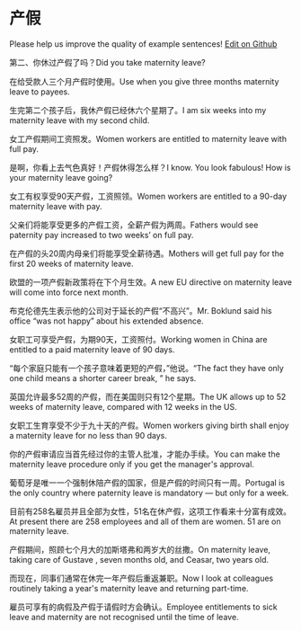 # 产假

Please help us improve the quality of example sentences! [Edit on Github](https://github.com/jiyushe/jiyu-example-sentence-source/blob/main/chinese/chanjia.md)

<p><span class="chinese">第二、你休过产假了吗？</span><span class="english">Did you take maternity leave?</span></p>

<p><span class="chinese">在给受款人三个月产假时使用。</span><span class="english">Use when you give three months maternity leave to payees.</span></p>

<p><span class="chinese">生完第二个孩子后，我休产假已经休六个星期了。</span><span class="english">I am six weeks into my maternity leave with my second child.</span></p>

<p><span class="chinese">女工产假期间工资照发。</span><span class="english">Women workers are entitled to maternity leave with full pay.</span></p>

<p><span class="chinese">是啊，你看上去气色真好！产假休得怎么样？</span><span class="english">I know. You look fabulous! How is your maternity leave going?</span></p>

<p><span class="chinese">女工有权享受90天产假，工资照领。</span><span class="english">Women workers are entitled to a 90-day maternity leave with pay.</span></p>

<p><span class="chinese">父亲们将能享受更多的产假工资，全薪产假为两周。</span><span class="english">Fathers would see paternity pay increased to two weeks’ on full pay.</span></p>

<p><span class="chinese">在产假的头20周内母亲们将能享受全薪待遇。</span><span class="english">Mothers will get full pay for the first 20 weeks of maternity leave.</span></p>

<p><span class="chinese">欧盟的一项产假新政策将在下个月生效。</span><span class="english">A new EU directive on maternity leave will come into force next month.</span></p>

<p><span class="chinese">布克伦德先生表示他的公司对于延长的产假“不高兴”。</span><span class="english">Mr. Boklund said his office “was not happy” about his extended absence.</span></p>

<p><span class="chinese">女职工可享受产假，为期90天，工资照付。</span><span class="english">Working women in China are entitled to a paid maternity leave of 90 days.</span></p>

<p><span class="chinese">“每个家庭只能有一个孩子意味着更短的产假，”他说。</span><span class="english">“The fact they have only one child means a shorter career break, ” he says.</span></p>

<p><span class="chinese">英国允许最多52周的产假，而在美国则只有12个星期。</span><span class="english">The UK allows up to 52 weeks of maternity leave, compared with 12 weeks in the US.</span></p>

<p><span class="chinese">女职工生育享受不少于九十天的产假。</span><span class="english">Women workers giving birth shall enjoy a maternity leave for no less than 90 days.</span></p>

<p><span class="chinese">你的产假审请应当首先经过你的主管人批准，才能办手续。</span><span class="english">You can make the maternity leave procedure only if you get the manager's approval.</span></p>

<p><span class="chinese">葡萄牙是唯一一个强制休陪产假的国家，但是产假的时间只有一周。</span><span class="english">Portugal is the only country where paternity leave is mandatory — but only for a week.</span></p>

<p><span class="chinese">目前有258名雇员并且全部为女性，51名在休产假，这项工作看来十分富有成效。</span><span class="english">At present there are 258 employees and all of them are women. 51 are on maternity leave.</span></p>

<p><span class="chinese">产假期间，照顾七个月大的加斯塔弗和两岁大的丝撒。</span><span class="english">On maternity leave, taking care of Gustave , seven months old, and Ceasar, two years old.</span></p>

<p><span class="chinese">而现在，同事们通常在休完一年产假后重返兼职。</span><span class="english">Now I look at colleagues routinely taking a year's maternity leave and returning part-time.</span></p>

<p><span class="chinese">雇员可享有的病假及产假于请假时方会确认。</span><span class="english">Employee entitlements to sick leave and maternity are not recognised until the time of leave.</span></p>

